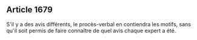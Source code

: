 Article 1679
----
S'il y a des avis différents, le procès-verbal en contiendra les motifs, sans
qu'il soit permis de faire connaître de quel avis chaque expert a été.
